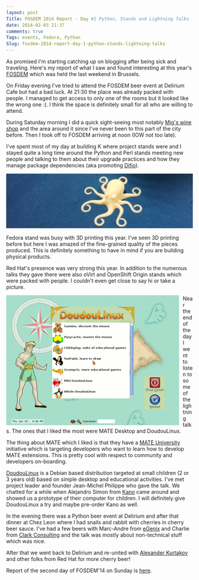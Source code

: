 ```yaml
---
layout: post
Title: FOSDEM 2014 Report - Day #1 Python, Stands and Lightning Talks
date: 2014-02-03 21:37
comments: true
Tags: events, Fedora, Python
Slug: fosdem-2014-report-day-1-python-stands-lightning-talks
---
```


As promised I'm starting catching up on blogging after being sick and traveling.
Here's my report of what I saw and found interesting at this year's
[FOSDEM](https://fosdem.org/2014/) which was held the last weekend in Brussels.

On Friday evening I've tried to attend the FOSDEM beer event at Delirium Cafe but
had a bad luck. At 21:30 the place was already packed with people. I managed to get
access to only one of the rooms but it looked like the wrong one :(. I think the space
is definitely small for all who are willing to attend.

During Saturday morning I did a quick sight-seeing most notably 
[Mig's wine shop](www.migsworldwines.be/) and the area around it since I've never
been to this part of the city before. Then I took off to FOSDEM arriving at noon
(IOW not too late).

I've spent most of my day at building K where project stands were and I stayed quite
a long time around the Python and Perl stands meeting new people and talking to them
about their upgrade practices and how they manage package dependencies
(aka promoting [Difio](http://www.dif.io)).


![Fedora Octopus](/images/fosdem/2014/fedora_octopus.jpg "Fedora Octopus")

Fedora stand was busy with 3D printing this year. I've seen 3D printing
before but here I was amazed of the fine-grained quality of the pieces produced.
This is definitely something to have in mind if you are building physical products.

Red Hat's presence was very strong this year. In addition to the numerous talks they
gave there were also oVirt and OpenShift Origin stands which were packed with people.
I couldn't even get close to say hi or take a picture. 


<img src="/images/fosdem/2014/doudou_linux.png" alt="DoudouLinux" style="float:left;margin-right:10px;"/>

Near the end of the day I went to listen to some of the lightning talks. The ones that
I liked the most were MATE Desktop and DoudouLinux. 

The thing about MATE which I liked
is that they have a [MATE University](https://github.com/mate-desktop/mate-university)
initiative which is targeting developers who want to learn how to develop MATE extensions.
This is pretty cool with respect to community and developers on-boarding. 

[DoudouLinux](http://www.doudoulinux.org) is a Debian based distribution targeted at
small children (2 or 3 years old) based on simple desktop and educational activities.
I've met project leader and founder Jean-Michel Philippe who gave the talk. We chatted for
a while when Alejandro Simon from [Kano](http://www.kano.me/) came around and showed us a prototype
of their computer for children. I will definitely give DoudouLinux a try and maybe pre-order Kano as well.


In the evening there was a Python beer event at Delirium and after that dinner at
Chez Leon where I had snails and rabbit with cherries in cherry beer sauce.
I've had a few beers with Marc-Andre from [eGenix](http://egenix.com)
and Charlie from [Clark Consulting](http://www.clark-consulting.eu/) and the talk
was mostly about non-technical stuff which was nice.

After that we went back to Delirium and
re-united with [Alexander Kurtakov](http://akurtakov.blogspot.com) and other folks from
Red Hat for more cherry beer!

Report of the second day of FOSDEM'14 on Sunday is
[here](/blog/2014/02/03/fosdem-2014-report-day-2-testing-and-automation/).
